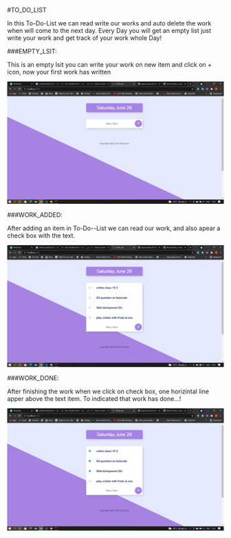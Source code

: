 #TO_DO_LIST

In this To-Do-List we can read write our works and auto delete the work when will come to the next day.
Every Day you will get an empty list just write your work and get track of your work whole Day!


###EMPTY_LSIT:

This is an empty lsit you can write your work on new item and click on + icon, now your first work has written


![](images/initially.png)


###WORK_ADDED: 

After adding an item in To-Do--List we can read our work, and also apear a check box with the text.


![](images/write_work.png)

###WORK_DONE:

After finishing the work when we click on check box, one horizintal line apper above the text item. To indicated that work has done...!  


![](images/finished_work.png)
